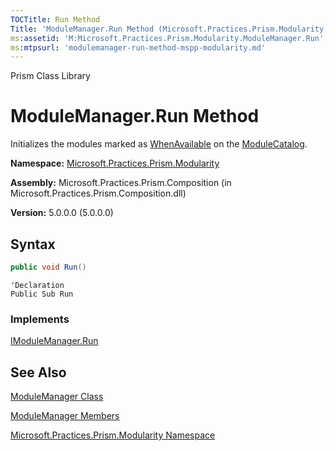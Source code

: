```yaml
---
TOCTitle: Run Method
Title: 'ModuleManager.Run Method (Microsoft.Practices.Prism.Modularity)'
ms:assetid: 'M:Microsoft.Practices.Prism.Modularity.ModuleManager.Run'
ms:mtpsurl: 'modulemanager-run-method-mspp-modularity.md'
---
```


Prism Class Library

# ModuleManager.Run Method

Initializes the modules marked as [WhenAvailable](initializationmode-enumeration-mspp-modularity.md) on the [ModuleCatalog](modulemanager-modulecatalog-property-mspp-modularity.md).

**Namespace:** [Microsoft.Practices.Prism.Modularity](mspp-modularity-namespace.md)

**Assembly:** Microsoft.Practices.Prism.Composition (in Microsoft.Practices.Prism.Composition.dll)

**Version:** 5.0.0.0 (5.0.0.0)

## Syntax

```C#
public void Run()
```

```VB
'Declaration
Public Sub Run
```

### Implements

[IModuleManager.Run](imodulemanager-run-method-mspp-modularity.md)

## See Also

[ModuleManager Class](modulemanager-class-mspp-modularity.md)

[ModuleManager Members](modulemanager-members-mspp-modularity.md)

[Microsoft.Practices.Prism.Modularity Namespace](mspp-modularity-namespace.md)

